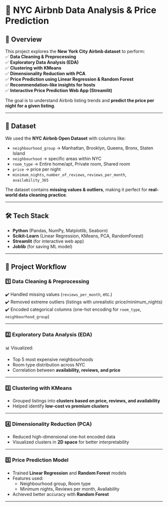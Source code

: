 # 🏡 NYC Airbnb Data Analysis & Price Prediction  

## 📌 Overview  
This project explores the **New York City Airbnb dataset** to perform:  
✅ **Data Cleaning & Preprocessing**  
✅ **Exploratory Data Analysis (EDA)**  
✅ **Clustering with KMeans**  
✅ **Dimensionality Reduction with PCA**  
✅ **Price Prediction using Linear Regression & Random Forest**  
✅ **Recommendation-like insights for hosts**  
✅ **Interactive Price Prediction Web App (Streamlit)**  

The goal is to understand Airbnb listing trends and **predict the price per night for a given listing**.  

---

## 📂 Dataset  
We used the **NYC Airbnb Open Dataset** with columns like:  
- `neighbourhood_group` → Manhattan, Brooklyn, Queens, Bronx, Staten Island  
- `neighbourhood` → specific areas within NYC  
- `room_type` → Entire home/apt, Private room, Shared room  
- `price` → price per night  
- `minimum_nights`, `number_of_reviews`, `reviews_per_month`, `availability_365`  

The dataset contains **missing values & outliers**, making it perfect for **real-world data cleaning practice**.  

---

## 🛠 Tech Stack  
- **Python** (Pandas, NumPy, Matplotlib, Seaborn)  
- **Scikit-Learn** (Linear Regression, KMeans, PCA, RandomForest)  
- **Streamlit** (for interactive web app)  
- **Joblib** (for saving ML model)  

---

## 🚀 Project Workflow  

### 1️⃣ Data Cleaning & Preprocessing  
✔️ Handled missing values (`reviews_per_month`, etc.)  
✔️ Removed extreme outliers (listings with unrealistic price/minimum_nights)  
✔️ Encoded categorical columns (one-hot encoding for `room_type`, `neighbourhood_group`)  

---

### 2️⃣ Exploratory Data Analysis (EDA)  
📊 Visualized:  
- Top 5 most expensive neighbourhoods  
- Room type distribution across NYC  
- Correlation between **availability, reviews, and price**  

---

### 3️⃣ Clustering with KMeans  
- Grouped listings into **clusters based on price, reviews, and availability**  
- Helped identify **low-cost vs premium clusters**  

---

### 4️⃣ Dimensionality Reduction (PCA)  
- Reduced high-dimensional one-hot encoded data  
- Visualized clusters in **2D space** for better interpretability  

---

### 5️⃣ Price Prediction Model  
- Trained **Linear Regression** and **Random Forest** models  
- Features used:  
  - Neighbourhood group, Room type  
  - Minimum nights, Reviews per month, Availability  
- Achieved better accuracy with **Random Forest**  

---


